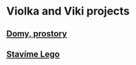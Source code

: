 # Violka and Viki projects

## [Domy, prostory](./arch/README.md)

## [Stavíme Lego](./brick/README.md)



